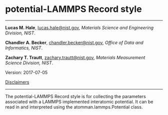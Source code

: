 # potential-LAMMPS Record style

--------------------------------------------------------------------------------

**Lucas M. Hale**, 
[lucas.hale@nist.gov](mailto:lucas.hale@nist.gov?Subject=ipr-demo), 
*Materials Science and Engineering Division, NIST*.

**Chandler A. Becker**, 
[chandler.becker@nist.gov](mailto:chandler.becker@nist.gov?Subject=ipr-demo), 
*Office of Data and Informatics, NIST*.

**Zachary T. Trautt**, 
[zachary.trautt@nist.gov](mailto:zachary.trautt@nist.gov?Subject=ipr-demo), 
*Materials Measurement Science Division, NIST*.

Version: 2017-07-05

[Disclaimers](http://www.nist.gov/public_affairs/disclaimer.cfm) 
 
--------------------------------------------------------------------------------

The potential-LAMMPS Record style is for collecting the parameters associated 
with a LAMMPS implemented interatomic potential. It can be read in and 
interpreted using the atomman.lammps.Potential class.